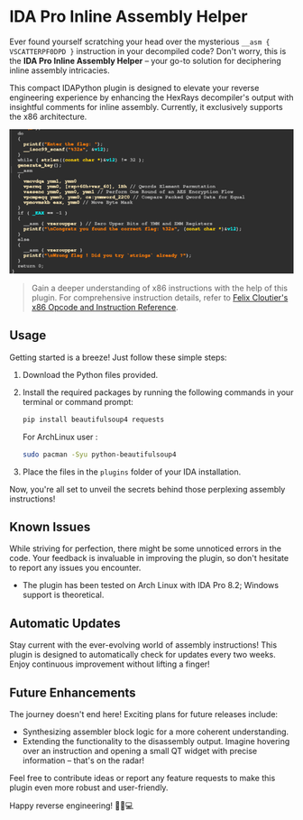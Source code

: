 # IDA Pro Inline Assembly Helper

Ever found yourself scratching your head over the mysterious `__asm { VSCATTERPF0DPD }` instruction in your decompiled code? Don't worry, this is the **IDA Pro Inline Assembly Helper** – your go-to solution for deciphering inline assembly intricacies.

This compact IDAPython plugin is designed to elevate your reverse engineering experience by enhancing the HexRays decompiler's output with insightful comments for inline assembly. Currently, it exclusively supports the x86 architecture.

![Screenshot](./img/example1.png)

> Gain a deeper understanding of x86 instructions with the help of this plugin. For comprehensive instruction details, refer to [Felix Cloutier's x86 Opcode and Instruction Reference](https://www.felixcloutier.com/x86/).

## Usage 

Getting started is a breeze! Just follow these simple steps:

1. Download the Python files provided.
2. Install the required packages by running the following commands in your terminal or command prompt:
   
   ```bash
   pip install beautifulsoup4 requests
   ```
   
   For ArchLinux user : 
   ```bash
   sudo pacman -Syu python-beautifulsoup4
   ```
4. Place the files in the `plugins` folder of your IDA installation.

Now, you're all set to unveil the secrets behind those perplexing assembly instructions!

## Known Issues

While striving for perfection, there might be some unnoticed errors in the code. Your feedback is invaluable in improving the plugin, so don't hesitate to report any issues you encounter.

- The plugin has been tested on Arch Linux with IDA Pro 8.2; Windows support is theoretical.

## Automatic Updates

Stay current with the ever-evolving world of assembly instructions! This plugin is designed to automatically check for updates every two weeks. Enjoy continuous improvement without lifting a finger!

## Future Enhancements

The journey doesn't end here! Exciting plans for future releases include:

- Synthesizing assembler block logic for a more coherent understanding.
- Extending the functionality to the disassembly output. Imagine hovering over an instruction and opening a small QT widget with precise information – that's on the radar!

Feel free to contribute ideas or report any feature requests to make this plugin even more robust and user-friendly.

Happy reverse engineering! 🕵️‍♂️💻
